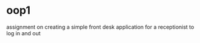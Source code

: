 # oop1
assignment on creating a simple front desk application for a receptionist to log in and out 
